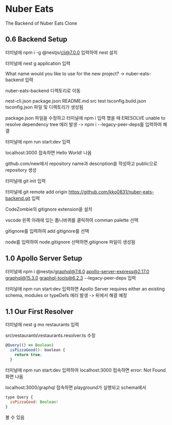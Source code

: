 # Nuber Eats

The Backend of Nuber Eats Clone

## 0.6 Backend Setup

터미널에 npm i -g @nestjs/cli@7.0.0 입력하여 nest 설치

터미널에 nest g application 입력

What name would you like to use for the new project?
-> nuber-eats-backend 입력

nuber-eats-backend 디렉토리로 이동

nest-cli.json package.json README.md src test tsconfig.build.json tsconfig.json 파일 및 디렉토리가 생성됨

package.json 파일을 수정하고 터미널에 npm i 입력 했을 때 ERESOLVE unable to resolve dependency tree 에러 발생
-> npm i --legacy-peer-deps를 입력하여 해결

터미널에 npm run start:dev 입력

localhost:3000 접속하면 Hello World! 나옴

github.com/new에서 repository name과 description을 작성하고 public으로 repository 생성

터미널에 git init 입력

터미널에 git remote add origin https://github.com/kko0831/nuber-eats-backend.git 입력

CodeZombie의 gitignore extension을 설치

vscode 왼쪽 아래에 있는 톱니바퀴를 클릭하여 comman palette 선택

gitignore를 입력하여 add gitignore를 선택

node를 입력하여 node.gitignore 선택하면.gitignore 파일이 생성됨

## 1.0 Apollo Server Setup

터미널에 npm i @nestjs/graphql@7.6.0 apollo-server-express@2.17.0 graphql@15.3.0 graphql-tools@6.2.3 --legacy-peer-deps 입력

터미널에 npm run start:dev 입력하면 Apollo Server requires either an existing schema, modules or typeDefs 에러 발생
-> 뒤에서 해결 예정

## 1.1 Our First Resolver

터미널에 nest g mo restaurants 입력

src\restaurants\restaurants.resolver.ts 수정

```javascript
@Query(() => Boolean)
  isPizzaGood(): boolean {
    return true;
  }
```

터미널에 npm run start:dev 입력하여 localhost:3000 접속하면 error: Not Found 화면 나옴

localhost:3000/graphql 접속하면 playground가 실행되고 schema에서

```javascript
type Query {
  isPizzaGood: Boolean!
}
```

볼 수 있음
